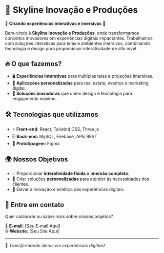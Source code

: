 # 🌌 Skyline Inovação e Produções  

🚀 **Criando experiências interativas e imersivas** 🚀  

Bem-vindo à **Skyline Inovação e Produções**, onde transformamos conceitos inovadores em experiências digitais impactantes. Trabalhamos com soluções interativas para telas e ambientes imersivos, combinando tecnologia e design para proporcionar interatividade de alto nível.  

## 🔥 O que fazemos?  
- 🖥 **Experiências interativas** para múltiplas telas e projeções imersivas.  
- 🏡 **Aplicações personalizadas** para real estate, eventos e marketing digital.  
- 🎨 **Soluções inovadoras** que unem design e tecnologia para engajamento máximo.  

## 🛠 Tecnologias que utilizamos  
- ⚡ **Front-end:** React, Tailwind CSS, Three.js  
- 🗄️ **Back-end:** MySQL, Firebase, APIs REST  
- 🎨 **Prototipagem:** Figma  

## 🌍 Nossos Objetivos  
- 💡 Proporcionar **interatividade fluida** e **imersão completa**.  
- 🎯 Criar soluções **personalizadas** para atender às necessidades dos clientes.  
- 🚀 Elevar a inovação e estética das experiências digitais.  

## 📩 Entre em contato  
Quer colaborar ou saber mais sobre nossos projetos?  

📧 **E-mail:** [Seu E-mail Aqui]  
🌐 **Website:** [Seu Site Aqui]  

---

🔹 *Transformando ideias em experiências digitais!*  
